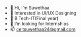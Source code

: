 - 👋 Hi, I’m Suwethaa
- 👀 Interested in UI/UX Designing
- 🌱 B.Tech-IT(Final year)
- 💞️ I’m looking for Internships 
- 📫 ceitsuwethaa24@gmail.com
 
<!---
Suwethaa/Suwethaa is a ✨ special ✨ repository because its `README.md` (this file) appears on your GitHub profile.
You can click the Preview link to take a look at your changes.
--->
